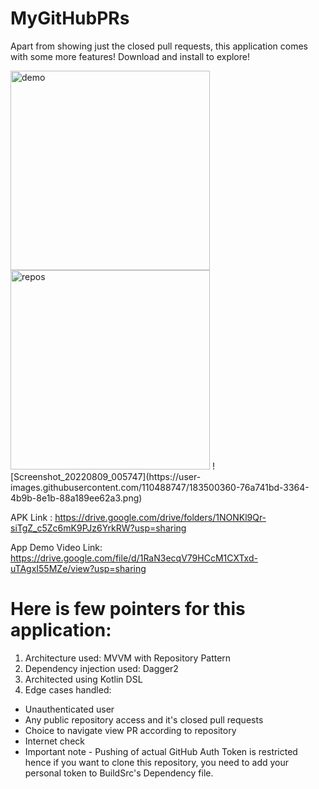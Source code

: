 # MyGitHubPRs

Apart from showing just the closed pull requests, this application comes with some more features!
Download and install to explore!

<img width="319" alt="demo" src="https://user-images.githubusercontent.com/110488747/183308531-10878ff1-80a2-4ec2-a76e-2700de8264b0.png">
<img width="319" alt="repos" src="https://user-images.githubusercontent.com/110488747/183308686-d987a541-5bbd-45e5-9ee5-9898fefc66cb.png">
![Screenshot_20220809_005747](https://user-images.githubusercontent.com/110488747/183500360-76a741bd-3364-4b9b-8e1b-88a189ee62a3.png)


APK Link : https://drive.google.com/drive/folders/1NONKl9Qr-siTgZ_c5Zc6mK9PJz6YrkRW?usp=sharing

App Demo Video Link: https://drive.google.com/file/d/1RaN3ecqV79HCcM1CXTxd-uTAgxI55MZe/view?usp=sharing

# Here is few pointers for this application:

1. Architecture used: MVVM with Repository Pattern
2. Dependency injection used: Dagger2
3. Architected using Kotlin DSL
4. Edge cases handled:
- Unauthenticated user
- Any public repository access and it's closed pull requests
- Choice to navigate view PR according to repository
- Internet check
- Important note - Pushing of actual GitHub Auth Token is restricted hence if you want to clone this repository, you need to add your personal token to BuildSrc's Dependency file.
